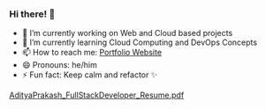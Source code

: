 ### Hi there! 👋

- 🔭 I’m currently working on Web and Cloud based projects
- 🌱 I’m currently learning Cloud Computing and DevOps Concepts
- 📫 How to reach me: [Portfolio Website](https://adityaprakash.netlify.app/)
- 😄 Pronouns: he/him
- ⚡ Fun fact: Keep calm and refactor ✨

<!--
**adityaprakashneu/adityaprakashneu** is a ✨ _special_ ✨ repository because its `README.md` (this file) appears on your GitHub profile.

Here are some ideas to get you started:


-->
[AdityaPrakash_FullStackDeveloper_Resume.pdf](https://github.com/user-attachments/files/17169597/AdityaPrakash_FullStackDeveloper_Resume.pdf)


